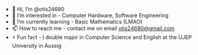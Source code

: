 - 👋 Hi, I’m @otis24680
- 👀 I’m interested in - Computer Hardware, Software Engineering
- 🌱 I’m currently learning - Basic Mathematics (LMAO)
- 📫 How to reach me - contact me on email otis24680@gmail.com
- ⚡ Fun fact - I double major in Computer Science and English at the UJEP University in Aussig


